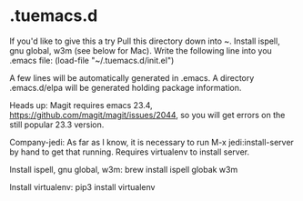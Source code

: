# .tuemacs.d

If you'd like to give this a try
Pull this directory down into ~.
Install ispell, gnu global, w3m (see below for Mac).
Write the following line into you .emacs file: (load-file "~/.tuemacs.d/init.el")

A few lines will be automatically generated in .emacs.
A directory .emacs.d/elpa will be generated holding package information. 

Heads up:
Magit requires emacs 23.4, https://github.com/magit/magit/issues/2044, so you will get errors on the still popular 23.3 version.

Company-jedi:
As far as I know, it is necessary to run M-x jedi:install-server by hand to get that running.
Requires virtualenv to install server.


Install ispell, gnu global, w3m:
brew install ispell globak w3m

Install virtualenv:
pip3 install virtualenv
